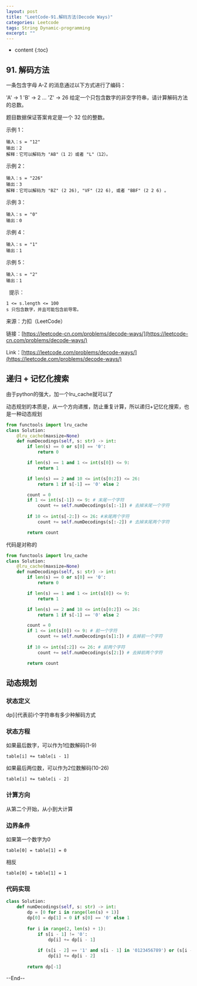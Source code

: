 ```yaml
---
layout: post
title: "LeetCode-91.解码方法(Decode Ways)"
categories: Leetcode
tags: String Dynamic-programming
excerpt: ""
---
```


* content
{:toc}

## 91. 解码方法

一条包含字母 A-Z 的消息通过以下方式进行了编码：

'A' -> 1
'B' -> 2
...
'Z' -> 26
给定一个只包含数字的非空字符串，请计算解码方法的总数。

题目数据保证答案肯定是一个 32 位的整数。

示例 1：

```
输入：s = "12"
输出：2
解释：它可以解码为 "AB"（1 2）或者 "L"（12）。
```

示例 2：

```
输入：s = "226"
输出：3
解释：它可以解码为 "BZ" (2 26), "VF" (22 6), 或者 "BBF" (2 2 6) 。
```

示例 3：

```
输入：s = "0"
输出：0
```

示例 4：

```
输入：s = "1"
输出：1
```

示例 5：

```
输入：s = "2"
输出：1
```
 
提示：

```
1 <= s.length <= 100
s 只包含数字，并且可能包含前导零。
```

来源：力扣（LeetCode）

链接：[https://leetcode-cn.com/problems/decode-ways/](https://leetcode-cn.com/problems/decode-ways/)

Link：[https://leetcode.com/problems/decode-ways/](https://leetcode.com/problems/decode-ways/)


## 递归 + 记忆化搜索

由于python的强大，加一个lru_cache就可以了

动态规划的本质是，从一个方向递推，防止重复计算，所以递归+记忆化搜索，也是一种动态规划

```python
from functools import lru_cache
class Solution:
    @lru_cache(maxsize=None)
    def numDecodings(self, s: str) -> int:
        if len(s) == 0 or s[0] == '0':
            return 0

        if len(s) == 1 and 1 <= int(s[0]) <= 9:
            return 1

        if len(s) == 2 and 10 <= int(s[0:2]) <= 26:
            return 1 if s[-1] == '0' else 2

        count = 0
        if 1 <= int(s[-1]) <= 9: # 末尾一个字符
            count += self.numDecodings(s[:-1]) # 去掉末尾一个字符
        
        if 10 <= int(s[-2:]) <= 26: #末尾两个字符
            count += self.numDecodings(s[:-2]) # 去掉末尾两个字符

        return count
```

代码是对称的

```python
from functools import lru_cache
class Solution:
    @lru_cache(maxsize=None)
    def numDecodings(self, s: str) -> int:
        if len(s) == 0 or s[0] == '0':
            return 0

        if len(s) == 1 and 1 <= int(s[0]) <= 9:
            return 1

        if len(s) == 2 and 10 <= int(s[0:2]) <= 26:
            return 1 if s[-1] == '0' else 2

        count = 0
        if 1 <= int(s[0]) <= 9: # 前一个字符
            count += self.numDecodings(s[1:]) # 去掉前一个字符
        
        if 10 <= int(s[:2]) <= 26: # 前两个字符
            count += self.numDecodings(s[2:]) # 去掉前两个字符

        return count
```


## 动态规划

### 状态定义

dp[i]代表前i个字符串有多少种解码方式

### 状态方程

如果最后数字，可以作为1位数解码(1-9)
```
table[i] += table[i - 1]
```

如果最后两位数，可以作为2位数解码(10-26)
```
table[i] += table[i - 2]
```

### 计算方向

从第二个开始，从小到大计算

### 边界条件

如果第一个数字为0

```
table[0] = table[1] = 0
```

相反

```
table[0] = table[1] = 1
```

### 代码实现

```python
class Solution:
    def numDecodings(self, s: str) -> int:
        dp = [0 for i in range(len(s) + 1)]
        dp[0] = dp[1] = 0 if s[0] == '0' else 1
        
        for i in range(2, len(s) + 1):
            if s[i - 1] != '0':
                dp[i] += dp[i - 1]
                
            if (s[i - 2] == '1' and s[i - 1] in '0123456789') or (s[i - 2] == '2' and s[i - 1] in '0123456'):
                dp[i] += dp[i - 2]
                
        return dp[-1]
```

--End--
